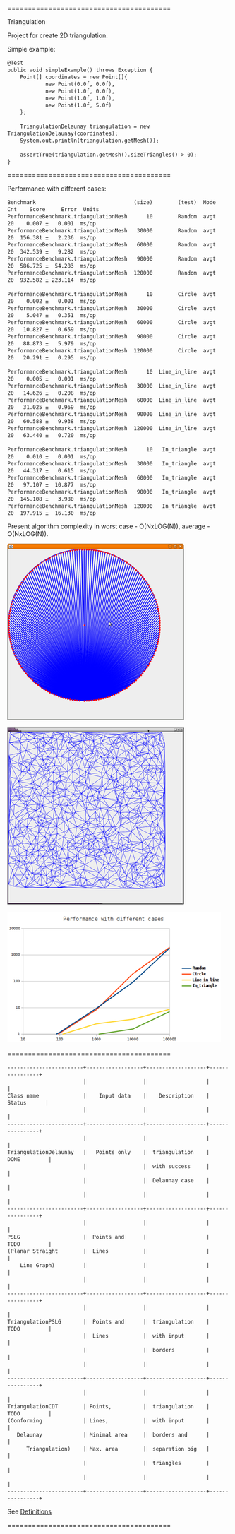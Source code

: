 ========================================

Triangulation

Project for create 2D triangulation.

Simple example:

    @Test
    public void simpleExample() throws Exception {
        Point[] coordinates = new Point[]{
                new Point(0.0f, 0.0f),
                new Point(1.0f, 0.0f),
                new Point(1.0f, 1.0f),
                new Point(1.0f, 5.0f)
        };

        TriangulationDelaunay triangulation = new TriangulationDelaunay(coordinates);
        System.out.println(triangulation.getMesh());

        assertTrue(triangulation.getMesh().sizeTriangles() > 0);
    }

========================================

Performance with different cases:


    Benchmark                               (size)        (test)  Mode  Cnt    Score     Error  Units
    PerformanceBenchmark.triangulationMesh      10        Random  avgt   20    0.007 ±   0.001  ms/op
    PerformanceBenchmark.triangulationMesh   30000        Random  avgt   20  156.381 ±   2.236  ms/op
    PerformanceBenchmark.triangulationMesh   60000        Random  avgt   20  342.539 ±   9.282  ms/op
    PerformanceBenchmark.triangulationMesh   90000        Random  avgt   20  586.725 ±  54.283  ms/op
    PerformanceBenchmark.triangulationMesh  120000        Random  avgt   20  932.582 ± 223.114  ms/op

    PerformanceBenchmark.triangulationMesh      10        Circle  avgt   20    0.002 ±   0.001  ms/op
    PerformanceBenchmark.triangulationMesh   30000        Circle  avgt   20    5.047 ±   0.351  ms/op
    PerformanceBenchmark.triangulationMesh   60000        Circle  avgt   20   10.827 ±   0.659  ms/op
    PerformanceBenchmark.triangulationMesh   90000        Circle  avgt   20   88.873 ±   5.979  ms/op
    PerformanceBenchmark.triangulationMesh  120000        Circle  avgt   20   20.291 ±   0.295  ms/op

    PerformanceBenchmark.triangulationMesh      10  Line_in_line  avgt   20    0.005 ±   0.001  ms/op
    PerformanceBenchmark.triangulationMesh   30000  Line_in_line  avgt   20   14.626 ±   0.208  ms/op
    PerformanceBenchmark.triangulationMesh   60000  Line_in_line  avgt   20   31.025 ±   0.969  ms/op
    PerformanceBenchmark.triangulationMesh   90000  Line_in_line  avgt   20   60.588 ±   9.938  ms/op
    PerformanceBenchmark.triangulationMesh  120000  Line_in_line  avgt   20   63.440 ±   0.720  ms/op

    PerformanceBenchmark.triangulationMesh      10   In_triangle  avgt   20    0.010 ±   0.001  ms/op
    PerformanceBenchmark.triangulationMesh   30000   In_triangle  avgt   20   44.317 ±   0.615  ms/op
    PerformanceBenchmark.triangulationMesh   60000   In_triangle  avgt   20   97.107 ±  10.877  ms/op
    PerformanceBenchmark.triangulationMesh   90000   In_triangle  avgt   20  145.108 ±   3.980  ms/op
    PerformanceBenchmark.triangulationMesh  120000   In_triangle  avgt   20  197.915 ±  16.130  ms/op

Present algorithm complexity in worst case - O(NxLOG(N)), average - O(NxLOG(N)).

![CIRCLE](https://github.com/Konstantin8105/Triangulation/blob/master/triangulation/other/CIRCLE.png)

![RANDOM](https://github.com/Konstantin8105/Triangulation/blob/master/triangulation/other/RANDOM.png)

![GRAPH](https://github.com/Konstantin8105/Triangulation/blob/master/triangulation/other/Performance.png)

========================================

    ------------------------+------------------+-------------------+----------------+
                            |                  |                   |                |
    Class name              |    Input data    |    Description    |    Status      |
                            |                  |                   |                |
    ------------------------+------------------+-------------------+----------------+
                            |                  |                   |                |
    TriangulationDelaunay   |   Points only    |  triangulation    |   DONE         |
                            |                  |  with success     |                |
                            |                  |  Delaunay case    |                |
                            |                  |                   |                |
    ------------------------+------------------+-------------------+----------------+
                            |                  |                   |                |
    PSLG                    |  Points and      |                   |   TODO         |
    (Planar Straight        |  Lines           |                   |                |
        Line Graph)         |                  |                   |                |
                            |                  |                   |                |
    ------------------------+------------------+-------------------+----------------+
                            |                  |                   |                |
    TriangulationPSLG       |  Points and      |  triangulation    |   TODO         |
                            |  Lines           |  with input       |                |
                            |                  |  borders          |                |
                            |                  |                   |                |
    ------------------------+------------------+-------------------+----------------+
                            |                  |                   |                |
    TriangulationCDT        | Points,          |  triangulation    |   TODO         |
    (Conforming             | Lines,           |  with input       |                |
       Delaunay             | Minimal area     |  borders and      |                |
          Triangulation)    | Max. area        |  separation big   |                |
                            |                  |  triangles        |                |
                            |                  |                   |                |
    ------------------------+------------------+-------------------+----------------+

See [Definitions](https://www.cs.cmu.edu/~quake/triangle.defs.html)

========================================